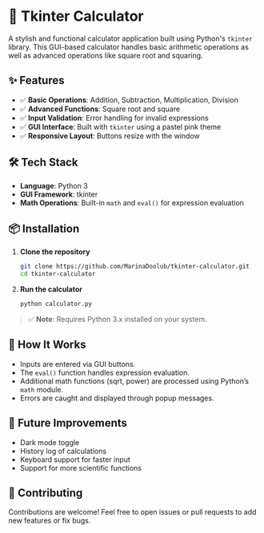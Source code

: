 # 🧮 Tkinter Calculator

A stylish and functional calculator application built using Python's `tkinter` library. This GUI-based calculator handles basic arithmetic operations as well as advanced operations like square root and squaring.

## ✨ Features

* ✅ **Basic Operations**: Addition, Subtraction, Multiplication, Division
* ✅ **Advanced Functions**: Square root and square
* ✅ **Input Validation**: Error handling for invalid expressions
* ✅ **GUI Interface**: Built with `tkinter` using a pastel pink theme
* ✅ **Responsive Layout**: Buttons resize with the window

## 🛠️ Tech Stack

* **Language**: Python 3
* **GUI Framework**: tkinter
* **Math Operations**: Built-in `math` and `eval()` for expression evaluation

## 📦 Installation

1. **Clone the repository**

   ```bash
   git clone https://github.com/MarinaDoolub/tkinter-calculator.git
   cd tkinter-calculator
   ```

2. **Run the calculator**

   ```bash
   python calculator.py
   ```

> ✅ **Note**: Requires Python 3.x installed on your system.

## 🧠 How It Works

* Inputs are entered via GUI buttons.
* The `eval()` function handles expression evaluation.
* Additional math functions (sqrt, power) are processed using Python’s `math` module.
* Errors are caught and displayed through popup messages.


## 🚀 Future Improvements

* Dark mode toggle
* History log of calculations
* Keyboard support for faster input
* Support for more scientific functions

## 🤝 Contributing

Contributions are welcome! Feel free to open issues or pull requests to add new features or fix bugs.

